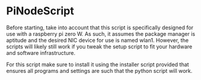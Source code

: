 # PiNodeScript

Before starting, take into account that this script is specifically designed for use with a 
raspberry pi zero W. As such, it assumes the package manager is aptitude and the desired NIC device
for use is named wlan1. However, the scripts will likely still work if you tweak the setup script to fit your
hardware and software infrastructure. 

For this script make sure to install it using the installer script provided that ensures all
programs and settings are such that the python script will work.

